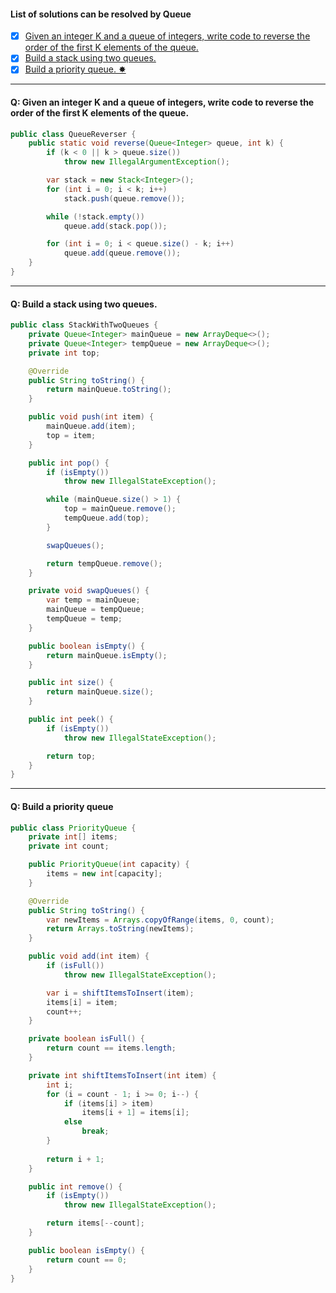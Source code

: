 #### List of solutions can be resolved by Queue
- [x] [Given an integer K and a queue of integers, write code to reverse the order of the first K elements of the queue.](#q-given-an-integer-k-and-a-queue-of-integers-write-code-to-reverse-the-order-of-the-first-k-elements-of-the-queue)
- [x] [Build a stack using two queues.](#q-build-a-stack-using-two-queues)
- [x] [Build a priority queue. ✸](#q-build-a-priority-queue)
---
#### Q: Given an integer K and a queue of integers, write code to reverse the order of the first K elements of the queue.
```Java
public class QueueReverser {
    public static void reverse(Queue<Integer> queue, int k) {
        if (k < 0 || k > queue.size())
            throw new IllegalArgumentException();

        var stack = new Stack<Integer>();
        for (int i = 0; i < k; i++)
            stack.push(queue.remove());

        while (!stack.empty())
            queue.add(stack.pop());

        for (int i = 0; i < queue.size() - k; i++)
            queue.add(queue.remove());
    }
}
```
---
#### Q: Build a stack using two queues.
```Java
public class StackWithTwoQueues {
    private Queue<Integer> mainQueue = new ArrayDeque<>();
    private Queue<Integer> tempQueue = new ArrayDeque<>();
    private int top;

    @Override
    public String toString() {
        return mainQueue.toString();
    }

    public void push(int item) {
        mainQueue.add(item);
        top = item;
    }

    public int pop() {
        if (isEmpty())
            throw new IllegalStateException();

        while (mainQueue.size() > 1) {
            top = mainQueue.remove();
            tempQueue.add(top);
        }

        swapQueues();

        return tempQueue.remove();
    }

    private void swapQueues() {
        var temp = mainQueue;
        mainQueue = tempQueue;
        tempQueue = temp;
    }

    public boolean isEmpty() {
        return mainQueue.isEmpty();
    }

    public int size() {
        return mainQueue.size();
    }

    public int peek() {
        if (isEmpty())
            throw new IllegalStateException();

        return top;
    }
}
```
---
#### Q: Build a priority queue
```Java
public class PriorityQueue {
    private int[] items;
    private int count;

    public PriorityQueue(int capacity) {
        items = new int[capacity];
    }

    @Override
    public String toString() {
        var newItems = Arrays.copyOfRange(items, 0, count);
        return Arrays.toString(newItems);
    }

    public void add(int item) {
        if (isFull()) 
            throw new IllegalStateException();

        var i = shiftItemsToInsert(item);
        items[i] = item;
        count++;
    }

    private boolean isFull() {
        return count == items.length;
    }

    private int shiftItemsToInsert(int item) {
        int i;
        for (i = count - 1; i >= 0; i--) {
            if (items[i] > item)
                items[i + 1] = items[i];
            else
                break;
        }
    
        return i + 1;
    }

    public int remove() {
        if (isEmpty())
            throw new IllegalStateException();

        return items[--count];
    }

    public boolean isEmpty() {
        return count == 0;
    }
}
```
